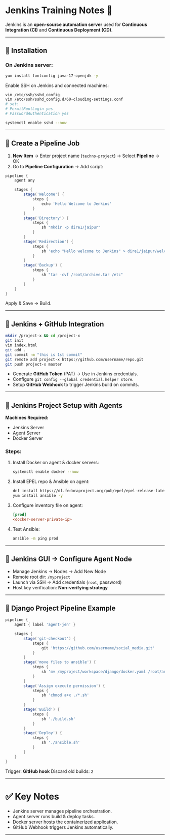 
# Jenkins Training Notes 🚀

Jenkins is an **open-source automation server** used for **Continuous Integration (CI)** and **Continuous Deployment (CD)**.

---

## 🔹 Installation

### On Jenkins server:
```bash
yum install fontconfig java-17-openjdk -y
````

Enable SSH on Jenkins and connected machines:

```bash
vim /etc/ssh/sshd_config
vim /etc/ssh/sshd_config.d/60-cloudimg-settings.conf
# set:
# PermitRootLogin yes
# PasswordAuthentication yes

systemctl enable sshd --now
```

---

## 🔹 Create a Pipeline Job

1. **New Item** → Enter project name (`techno-project`) → Select **Pipeline** → OK
2. Go to **Pipeline Configuration** → Add script:

```groovy
pipeline {
    agent any

    stages {
        stage('Welcome') {
            steps {
                echo 'Hello Welcome to Jenkins'
            }
        }
        stage('Directory') {
            steps {
                sh "mkdir -p dire1/jaipur"
            }
        }
        stage('Redirection') {
            steps {
                sh 'echo "Hello welcome to Jenkins" > dire1/jaipur/welcome.txt'
            }
        }
        stage('Backup') {
            steps {
                sh "tar -cvf /root/archive.tar /etc"
            }
        }
    }
}
```

Apply & Save → Build.

---

## 🔹 Jenkins + GitHub Integration

```bash
mkdir /project-x && cd /project-x
git init
vim index.html
git add .
git commit -m "this is 1st commit"
git remote add project-x https://github.com/username/repo.git
git push project-x master
```

* Generate **GitHub Token** (PAT) → Use in Jenkins credentials.
* Configure `git config --global credential.helper store`.
* Setup **GitHub Webhook** to trigger Jenkins build on commits.

---

## 🔹 Jenkins Project Setup with Agents

**Machines Required:**

* Jenkins Server
* Agent Server
* Docker Server

### Steps:

1. Install Docker on agent & docker servers:

   ```bash
   systemctl enable docker --now
   ```

2. Install EPEL repo & Ansible on agent:

   ```bash
   dnf install https://dl.fedoraproject.org/pub/epel/epel-release-latest-9.noarch.rpm -y
   yum install ansible -y
   ```

3. Configure inventory file on agent:

   ```ini
   [prod]
   <docker-server-private-ip>
   ```

4. Test Ansible:

   ```bash
   ansible -m ping prod
   ```

---

## 🔹 Jenkins GUI → Configure Agent Node

* Manage Jenkins → Nodes → Add New Node
* Remote root dir: `/myproject`
* Launch via SSH → Add credentials (`root`, password)
* Host key verification: **Non-verifying strategy**

---

## 🔹 Django Project Pipeline Example

```groovy
pipeline {
    agent { label 'agent-jen' }

    stages {
        stage('git-checkout') {
            steps {
                git 'https://github.com/username/social_media.git'
            }
        }
        stage('move files to ansible') {
            steps {
                sh 'mv /myproject/workspace/django/docker.yaml /root/ansible'
            }
        }
        stage('Assign execute permission') {
            steps {
                sh 'chmod a+x ./*.sh'
            }
        }
        stage('Build') {
            steps {
                sh './build.sh'
            }
        }
        stage('Deploy') {
            steps {
                sh './ansible.sh'
            }
        }
    }
}
```

Trigger: **GitHub hook**
Discard old builds: `2`

---

# ✅ Key Notes

* Jenkins server manages pipeline orchestration.
* Agent server runs build & deploy tasks.
* Docker server hosts the containerized application.
* GitHub Webhook triggers Jenkins automatically.

---

